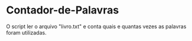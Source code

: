 # Contador-de-Palavras

O script ler o arquivo "livro.txt" e conta quais e quantas vezes as palavras foram utilizadas.
